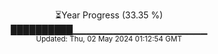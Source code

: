 <p align="center">
⏳Year Progress (33.35 %) <br>
██████████▁▁▁▁▁▁▁▁▁▁▁▁▁▁▁▁▁▁▁▁ <br>
<sub>Updated: Thu, 02 May 2024 01:12:54 GMT</sub>
</p>

